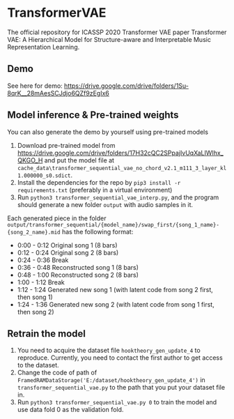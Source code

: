 # TransformerVAE
The official repository for ICASSP 2020 Transformer VAE paper Transformer VAE: A Hierarchical Model for Structure-aware and Interpretable Music Representation Learning.

## Demo

See here for demo: https://drive.google.com/drive/folders/1Su-8qrK__28mAesSCJdjo6QZf9zEgIx6

## Model inference & Pre-trained weights

You can also generate the demo by yourself using pre-trained models

1. Download pre-trained model from https://drive.google.com/drive/folders/17H32cQC2SPpajIvUqXaLIWIhx_QKGO_H and put the model file at ``cache_data\transformer_sequential_vae_no_chord_v2.1_m111_3_layer_kl1.000000_s0.sdict``.
2. Install the dependencies for the repo by ``pip3 install -r requirements.txt`` (preferably in a virtual environment)
3. Run ``python3 transformer_sequential_vae_interp.py``, and the program should generate a new folder ``output`` with audio samples in it.

Each generated piece in the folder ``output/transformer_sequential/{model_name}/swap_first/{song_1_name}-{song_2_name}.mid`` has the following format:

* 0:00 - 0:12 Original song 1 (8 bars)
* 0:12 - 0:24 Original song 2 (8 bars)
* 0:24 - 0:36 Break
* 0:36 - 0:48 Reconstructed song 1 (8 bars)
* 0:48 - 1:00 Reconstructed song 2 (8 bars)
* 1:00 - 1:12 Break
* 1:12 - 1:24 Generated new song 1 (with latent code from song 2 first, then song 1)
* 1:24 - 1:36 Generated new song 2 (with latent code from song 1 first, then song 2)

## Retrain the model

1. You need to acquire the dataset file ``hooktheory_gen_update_4`` to reproduce. Currently, you need to contact the first author to get access to the dataset.
2. Change the code of path of ``FramedRAMDataStorage('E:/dataset/hooktheory_gen_update_4')`` in ``transformer_sequential_vae.py`` to the path that you put your dataset file in.
3. Run ``python3 transformer_sequential_vae.py 0`` to train the model and use data fold 0 as the validation fold.
